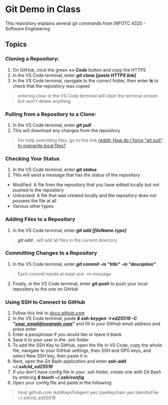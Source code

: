 # Git Demo in Class

This repository explains several git commands from INFOTC 4320 - Software Engineering

## Topics

### Cloning a Repository:
1. On GitHub, click the green ***<> Code*** button and copy the HTTPS
2. In the VS Code terminal, enter ***git clone [paste HTTPS link]***
3. In the VS Code terminal, navigate to the correct folder, then enter ***ls*** to check that the repository was copied
> entering clear in the VS Code terminal will clear the terminal screen but won't delete anything

### Pulling from a Repository to a Clone:
1. In the VS Code terminal, enter ***git pull***
2. This will download any changes from the repository
> For help overriding files, go to this link [reddit: How do I force "git pull" to overwrite local files?](https://stackoverflow.com/questions/1125968/how-do-i-force-git-pull-to-overwrite-local-files)

### Checking Your Status
1. In the VS Code terminal, enter ***git status***
2. This will send a message that has the status of the repository
- Modified: A file from the repository that you have edited locally but not pushed to the repository
- Untracked: A file that was created locally and the repository does not possess the file at all
- Various other types

### Adding Files to a Repository
1. In the VS Code terminal, enter ***git add [fileName.type]***
> ***git add .*** will add all files in the current directory

### Committing Changes to a Repository
1. In the VS Code terminal, enter ***git commit -m "title" -m "desciption"***
> Each commit needs at least one -m message
2. Finally, in the VS Code terminal, enter ***git push*** to push your local repository to the one on GitHub

### Using SSH to Connect to GitHub
1. Follow this link to [docs.github.com](https://docs.github.com/en/authentication/connecting-to-github-with-ssh/generating-a-new-ssh-key-and-adding-it-to-the-ssh-agent)
2. In the VS Code terminal, paste ***$ ssh-keygen -t ed25519 -C "your_email@example.com"*** and fill in your GitHub email address and press enter
3. Enter a passphrase if you would like or leave it blank
4. Save it to your user in the .ssh folder
5. To add the SSH Key to GitHub, open the file in VS Code, copy the whole file, navigate to your GitHub settings, then SSH and GPG keys, and select New SSH key, then paste it in
6. Next, open the Git Bash application and enter ***ssh-add ~/.ssh/id_ed25519***
7. If you don't have config file in your .ssh folder, create one with Git Bash by entering ***$ touch ~/.ssh/config***
8. Open your config file and paste in the following:
>Host github.com
>    AddKeysToAgent yes
>    UseKeychain yes
>    IdentityFile ~/.ssh/id_ed25519
